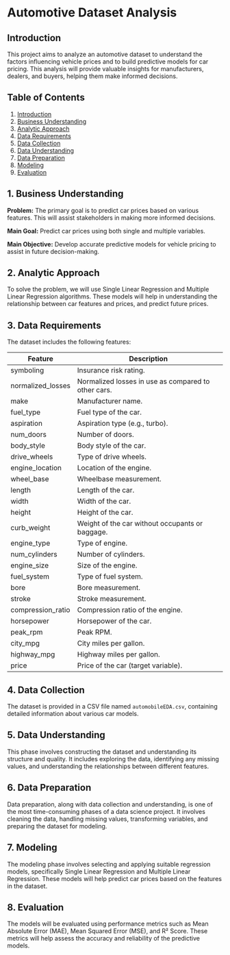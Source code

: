 # Automotive Dataset Analysis

## Introduction
This project aims to analyze an automotive dataset to understand the factors influencing vehicle prices and to build predictive models for car pricing. This analysis will provide valuable insights for manufacturers, dealers, and buyers, helping them make informed decisions.

## Table of Contents
1. [Introduction](#introduction)
2. [Business Understanding](#business-understanding)
3. [Analytic Approach](#analytic-approach)
4. [Data Requirements](#data-requirements)
5. [Data Collection](#data-collection)
6. [Data Understanding](#data-understanding)
7. [Data Preparation](#data-preparation)
8. [Modeling](#modeling)
9. [Evaluation](#evaluation)

## 1. Business Understanding
**Problem:** The primary goal is to predict car prices based on various features. This will assist stakeholders in making more informed decisions.

**Main Goal:** Predict car prices using both single and multiple variables.

**Main Objective:** Develop accurate predictive models for vehicle pricing to assist in future decision-making.

## 2. Analytic Approach
To solve the problem, we will use Single Linear Regression and Multiple Linear Regression algorithms. These models will help in understanding the relationship between car features and prices, and predict future prices.

## 3. Data Requirements
The dataset includes the following features:

| Feature            | Description                                                  |
|--------------------|--------------------------------------------------------------|
| symboling          | Insurance risk rating.                                       |
| normalized_losses  | Normalized losses in use as compared to other cars.          |
| make               | Manufacturer name.                                           |
| fuel_type          | Fuel type of the car.                                        |
| aspiration         | Aspiration type (e.g., turbo).                               |
| num_doors          | Number of doors.                                             |
| body_style         | Body style of the car.                                       |
| drive_wheels       | Type of drive wheels.                                        |
| engine_location    | Location of the engine.                                      |
| wheel_base         | Wheelbase measurement.                                       |
| length             | Length of the car.                                           |
| width              | Width of the car.                                            |
| height             | Height of the car.                                           |
| curb_weight        | Weight of the car without occupants or baggage.              |
| engine_type        | Type of engine.                                              |
| num_cylinders      | Number of cylinders.                                         |
| engine_size        | Size of the engine.                                          |
| fuel_system        | Type of fuel system.                                         |
| bore               | Bore measurement.                                            |
| stroke             | Stroke measurement.                                          |
| compression_ratio  | Compression ratio of the engine.                             |
| horsepower         | Horsepower of the car.                                       |
| peak_rpm           | Peak RPM.                                                    |
| city_mpg           | City miles per gallon.                                       |
| highway_mpg        | Highway miles per gallon.                                    |
| price              | Price of the car (target variable).                          |

## 4. Data Collection
The dataset is provided in a CSV file named `automobileEDA.csv`, containing detailed information about various car models.

## 5. Data Understanding
This phase involves constructing the dataset and understanding its structure and quality. It includes exploring the data, identifying any missing values, and understanding the relationships between different features.

## 6. Data Preparation
Data preparation, along with data collection and understanding, is one of the most time-consuming phases of a data science project. It involves cleaning the data, handling missing values, transforming variables, and preparing the dataset for modeling.

## 7. Modeling
The modeling phase involves selecting and applying suitable regression models, specifically Single Linear Regression and Multiple Linear Regression. These models will help predict car prices based on the features in the dataset.

## 8. Evaluation
The models will be evaluated using performance metrics such as Mean Absolute Error (MAE), Mean Squared Error (MSE), and R² Score. These metrics will help assess the accuracy and reliability of the predictive models.
